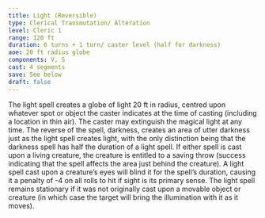 ```yaml
---
title: Light (Reversible)
type: Clerical Transmutation/ Alteration
level: Cleric 1
range: 120 ft
duration: 6 turns + 1 turn/ caster level (half for darkness)
aoe: 20 ft radius globe
components: V, S
cast: 4 segments
save: See below
draft: false
---
```


The light spell creates a globe of light 20 ft in radius, centred upon whatever spot or object the caster indicates at the time of casting (including a location in thin air). The caster may extinguish the magical light at any time. The reverse of the spell, darkness, creates an area of utter darkness just as the light spell creates light, with the only distinction being that the darkness spell has half the duration of a light spell. If either spell is cast upon a living creature, the creature is entitled to a saving throw (success indicating that the spell affects the area just behind the creature). A light spell cast upon a creature’s eyes will blind it for the spell’s duration, causing it a penalty of -4 on all rolls to hit if sight is its primary sense. The light spell remains stationary if it was not originally cast upon a movable object or creature (in which case the target will bring the illumination with it as it moves).
